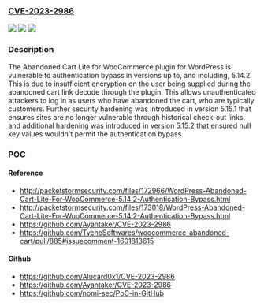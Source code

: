 ### [CVE-2023-2986](https://cve.mitre.org/cgi-bin/cvename.cgi?name=CVE-2023-2986)
![](https://img.shields.io/static/v1?label=Product&message=Abandoned%20Cart%20Lite%20for%20WooCommerce&color=blue)
![](https://img.shields.io/static/v1?label=Version&message=*%3C%3D%205.15.1%20&color=brighgreen)
![](https://img.shields.io/static/v1?label=Vulnerability&message=CWE-288%20Authentication%20Bypass%20Using%20an%20Alternate%20Path%20or%20Channel&color=brighgreen)

### Description

The Abandoned Cart Lite for WooCommerce plugin for WordPress is vulnerable to authentication bypass in versions up to, and including, 5.14.2. This is due to insufficient encryption on the user being supplied during the abandoned cart link decode through the plugin. This allows unauthenticated attackers to log in as users who have abandoned the cart, who are typically customers. Further security hardening was introduced in version 5.15.1 that ensures sites are no longer vulnerable through historical check-out links, and additional hardening was introduced in version 5.15.2 that ensured null key values wouldn't permit the authentication bypass.

### POC

#### Reference
- http://packetstormsecurity.com/files/172966/WordPress-Abandoned-Cart-Lite-For-WooCommerce-5.14.2-Authentication-Bypass.html
- http://packetstormsecurity.com/files/173018/WordPress-Abandoned-Cart-Lite-For-WooCommerce-5.14.2-Authentication-Bypass.html
- https://github.com/Ayantaker/CVE-2023-2986
- https://github.com/TycheSoftwares/woocommerce-abandoned-cart/pull/885#issuecomment-1601813615

#### Github
- https://github.com/Alucard0x1/CVE-2023-2986
- https://github.com/Ayantaker/CVE-2023-2986
- https://github.com/nomi-sec/PoC-in-GitHub

